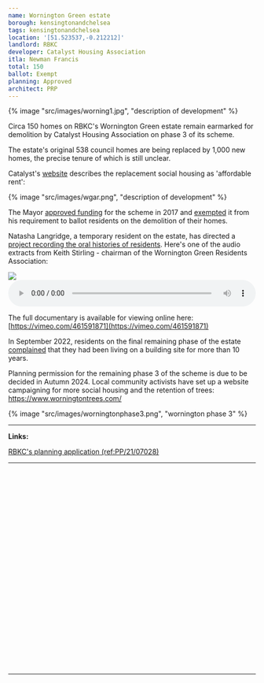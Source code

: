 ```yaml
---
name: Wornington Green estate 
borough: kensingtonandchelsea
tags: kensingtonandchelsea
location: '[51.523537,-0.212212]'
landlord: RBKC
developer: Catalyst Housing Association
itla: Newman Francis
total: 150
ballot: Exempt
planning: Approved
architect: PRP
---
```

{% image "src/images/worning1.jpg", "description of development" %}

Circa 150 homes on RBKC's Wornington Green estate remain earmarked for demolition by Catalyst Housing Association on phase 3 of its scheme.

The estate's original 538 council homes are being replaced by 1,000 new homes, the precise tenure of which is still unclear.

Catalyst's [website](https://www.chg.org.uk/development-regeneration/regeneration/wornington-green-kensington/) describes the replacement social housing as 'affordable rent':

{% image "src/images/wgar.png", "description of development" %}

The Mayor <a href="/approved/funding">approved funding</a> for the scheme in 2017 and <a href="/approved/ballotexemptions">exempted</a> it from his requirement to ballot residents on the demolition of their homes.

Natasha Langridge, a temporary resident on the estate, has directed a [project recording the oral histories of residents](https://worningtonword.renegadetheatre.co.uk/). Here's one of the audio extracts from Keith Stirling - chairman of the Wornington Green Residents Association:

<img src="https://worningtonword.renegadetheatre.co.uk/sites/default/files/styles/portrait_gallery_style/public/2020-04/keith_stirlingportraits-2.jpg" class="img-fluid rounded img-thumbnail">
<audio controls style="width: 100%;">
  <source src="https://worningtonword.renegadetheatre.co.uk/sites/default/files/2020-05/13_keith_stirling.mp3" type="audio/mpeg">
</audio>

The full documentary is available for viewing online here: [https://vimeo.com/461591871](https://vimeo.com/461591871)

In September 2022, residents on the final remaining phase of the estate [complained](https://www.mylondon.news/news/west-london-news/life-half-demolished-west-london-25083396) that they had been living on a building site for more than 10 years.

Planning permission for the remaining phase 3 of the scheme is due to be decided in Autumn 2024. Local community activists have set up a website campaigning for more social housing and the retention of trees: <https://www.worningtontrees.com/>

{% image "src/images/worningtonphase3.png", "wornington phase 3" %}

---

__Links:__  

[RBKC's planning application (ref:PP/21/07028)](https://www.rbkc.gov.uk/planning/searches/details.aspx?adv=0&simple=Wornington&simpleBatch=20&simSubmit=Search&id=PP/21/07028&cn=269186+CBRE+UK+Henrietta+House+8+Henrietta+Place+&type=application&tab=tabs-planning-1>)

---

<!------------THE CODE BELOW RENDERS THE MAP - DO NOT EDIT! ---------------------------->

<div id="map" style="width: 100%; height: 400px;"></div>

<script>
  var map = L.map('map').setView({{ location }}, 13);
  L.tileLayer('https://tile.openstreetmap.org/{z}/{x}/{y}.png', {
  maxZoom: 19,
attribution: '&copy; <a href="http://www.openstreetmap.org/copyright">OpenStreetMap</a>'
}).addTo(map);
var circle = L.circle({{ location }}, {
    color: 'red',
    fillColor: '#f03',
    fillOpacity: 0.5,
    radius: 500
}).addTo(map);
</script>

---

